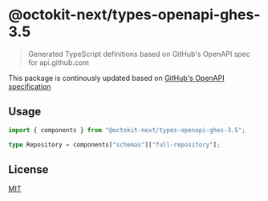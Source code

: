 # @octokit-next/types-openapi-ghes-3.5

> Generated TypeScript definitions based on GitHub's OpenAPI spec for api.github.com

This package is continously updated based on [GitHub's OpenAPI specification](https://github.com/github/rest-api-description/)

## Usage

```ts
import { components } from "@octokit-next/types-openapi-ghes-3.5";

type Repository = components["schemas"]["full-repository"];
```

## License

[MIT](LICENSE)
